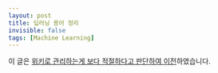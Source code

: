 ```yaml
---
layout: post
title: 딥러닝 용어 정리
invisible: false
tags: [Machine Learning]
---
```


이 글은 [위키로 관리하는게 보다 적절하다고 판단하여 이전](https://github.com/likejazz/likejazz.github.io/wiki/%EB%94%A5%EB%9F%AC%EB%8B%9D)하였습니다.